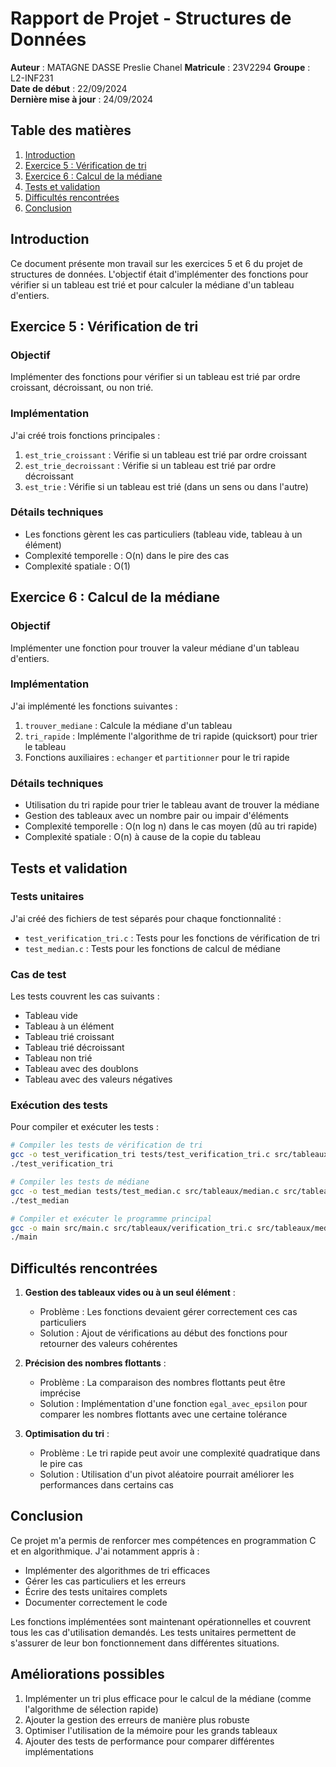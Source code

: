# Rapport de Projet - Structures de Données

**Auteur** : MATAGNE DASSE Preslie Chanel
**Matricule** : 23V2294
**Groupe** : L2-INF231  
**Date de début** : 22/09/2024  
**Dernière mise à jour** : 24/09/2024

## Table des matières
1. [Introduction](#introduction)
2. [Exercice 5 : Vérification de tri](#exercice-5-vérification-de-tri)
3. [Exercice 6 : Calcul de la médiane](#exercice-6-calcul-de-la-médiane)
4. [Tests et validation](#tests-et-validation)
5. [Difficultés rencontrées](#difficultés-rencontrées)
6. [Conclusion](#conclusion)

## Introduction
Ce document présente mon travail sur les exercices 5 et 6 du projet de structures de données. L'objectif était d'implémenter des fonctions pour vérifier si un tableau est trié et pour calculer la médiane d'un tableau d'entiers.

## Exercice 5 : Vérification de tri

### Objectif
Implémenter des fonctions pour vérifier si un tableau est trié par ordre croissant, décroissant, ou non trié.

### Implémentation
J'ai créé trois fonctions principales :
1. `est_trie_croissant` : Vérifie si un tableau est trié par ordre croissant
2. `est_trie_decroissant` : Vérifie si un tableau est trié par ordre décroissant
3. `est_trie` : Vérifie si un tableau est trié (dans un sens ou dans l'autre)

### Détails techniques
- Les fonctions gèrent les cas particuliers (tableau vide, tableau à un élément)
- Complexité temporelle : O(n) dans le pire des cas
- Complexité spatiale : O(1)

## Exercice 6 : Calcul de la médiane

### Objectif
Implémenter une fonction pour trouver la valeur médiane d'un tableau d'entiers.

### Implémentation
J'ai implémenté les fonctions suivantes :
1. `trouver_mediane` : Calcule la médiane d'un tableau
2. `tri_rapide` : Implémente l'algorithme de tri rapide (quicksort) pour trier le tableau
3. Fonctions auxiliaires : `echanger` et `partitionner` pour le tri rapide

### Détails techniques
- Utilisation du tri rapide pour trier le tableau avant de trouver la médiane
- Gestion des tableaux avec un nombre pair ou impair d'éléments
- Complexité temporelle : O(n log n) dans le cas moyen (dû au tri rapide)
- Complexité spatiale : O(n) à cause de la copie du tableau

## Tests et validation

### Tests unitaires
J'ai créé des fichiers de test séparés pour chaque fonctionnalité :
- `test_verification_tri.c` : Tests pour les fonctions de vérification de tri
- `test_median.c` : Tests pour les fonctions de calcul de médiane

### Cas de test
Les tests couvrent les cas suivants :
- Tableau vide
- Tableau à un élément
- Tableau trié croissant
- Tableau trié décroissant
- Tableau non trié
- Tableau avec des doublons
- Tableau avec des valeurs négatives

### Exécution des tests
Pour compiler et exécuter les tests :

```bash
# Compiler les tests de vérification de tri
gcc -o test_verification_tri tests/test_verification_tri.c src/tableaux/verification_tri.c -I src/tableaux/
./test_verification_tri

# Compiler les tests de médiane
gcc -o test_median tests/test_median.c src/tableaux/median.c src/tableaux/verification_tri.c -I src/tableaux/
./test_median

# Compiler et exécuter le programme principal
gcc -o main src/main.c src/tableaux/verification_tri.c src/tableaux/median.c -I src/tableaux/
./main
```

## Difficultés rencontrées

1. **Gestion des tableaux vides ou à un seul élément** :
   - Problème : Les fonctions devaient gérer correctement ces cas particuliers
   - Solution : Ajout de vérifications au début des fonctions pour retourner des valeurs cohérentes

2. **Précision des nombres flottants** :
   - Problème : La comparaison des nombres flottants peut être imprécise
   - Solution : Implémentation d'une fonction `egal_avec_epsilon` pour comparer les nombres flottants avec une certaine tolérance

3. **Optimisation du tri** :
   - Problème : Le tri rapide peut avoir une complexité quadratique dans le pire cas
   - Solution : Utilisation d'un pivot aléatoire pourrait améliorer les performances dans certains cas

## Conclusion

Ce projet m'a permis de renforcer mes compétences en programmation C et en algorithmique. J'ai notamment appris à :
- Implémenter des algorithmes de tri efficaces
- Gérer les cas particuliers et les erreurs
- Écrire des tests unitaires complets
- Documenter correctement le code

Les fonctions implémentées sont maintenant opérationnelles et couvrent tous les cas d'utilisation demandés. Les tests unitaires permettent de s'assurer de leur bon fonctionnement dans différentes situations.

## Améliorations possibles

1. Implémenter un tri plus efficace pour le calcul de la médiane (comme l'algorithme de sélection rapide)
2. Ajouter la gestion des erreurs de manière plus robuste
3. Optimiser l'utilisation de la mémoire pour les grands tableaux
4. Ajouter des tests de performance pour comparer différentes implémentations
